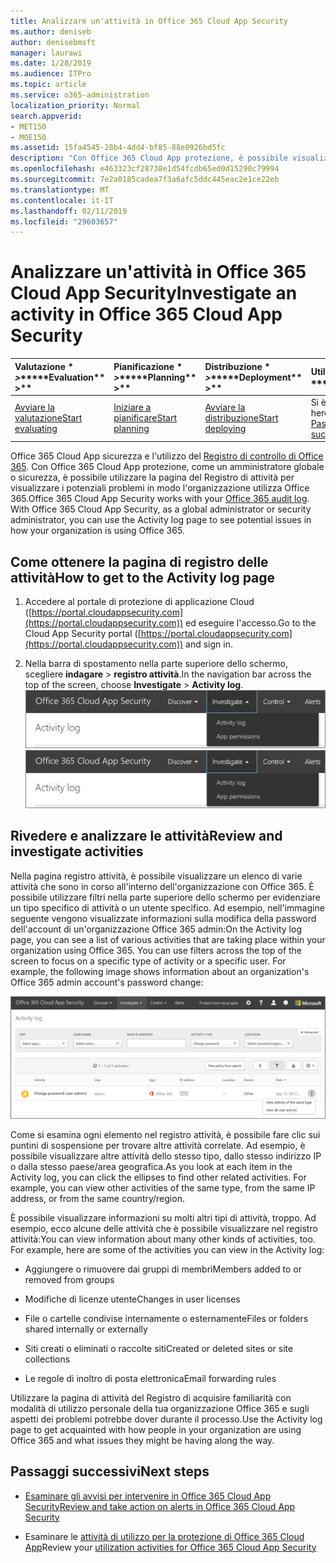 ```yaml
---
title: Analizzare un'attività in Office 365 Cloud App Security
ms.author: deniseb
author: denisebmsft
manager: laurawi
ms.date: 1/28/2019
ms.audience: ITPro
ms.topic: article
ms.service: o365-administration
localization_priority: Normal
search.appverid:
- MET150
- MOE150
ms.assetid: 15fa4545-28b4-4dd4-bf85-88e0926bd5fc
description: "Con Office 365 Cloud App protezione, è possibile visualizzare quanto avviene nell'ambiente Office 365 per informazioni istruttoria attività e gli account. "
ms.openlocfilehash: e463323cf28738e1d54fcdb65ed0d15290c79994
ms.sourcegitcommit: 7e2a0185cadea7f3a6afc5ddc445eac2e1ce22eb
ms.translationtype: MT
ms.contentlocale: it-IT
ms.lasthandoff: 02/11/2019
ms.locfileid: "29603657"
---
```

# <a name="investigate-an-activity-in-office-365-cloud-app-security"></a><span data-ttu-id="7d6a6-103">Analizzare un'attività in Office 365 Cloud App Security</span><span class="sxs-lookup"><span data-stu-id="7d6a6-103">Investigate an activity in Office 365 Cloud App Security</span></span>
  
|<span data-ttu-id="7d6a6-104">Valutazione \* *\>*\*</span><span class="sxs-lookup"><span data-stu-id="7d6a6-104">\*\*\*\*Evaluation\*\* \>\*\*</span></span>|<span data-ttu-id="7d6a6-105">Pianificazione \* *\>*\*</span><span class="sxs-lookup"><span data-stu-id="7d6a6-105">\*\*\*\*Planning\*\* \>\*\*</span></span>|<span data-ttu-id="7d6a6-106">Distribuzione \* *\>*\*</span><span class="sxs-lookup"><span data-stu-id="7d6a6-106">\*\*\*\*Deployment\*\* \>\*\*</span></span>|<span data-ttu-id="7d6a6-107">Utilizzo \* \* \*</span><span class="sxs-lookup"><span data-stu-id="7d6a6-107">\*\*\*\*Utilization\*\*\*\*</span></span>|
|:-----|:-----|:-----|:-----|
|[<span data-ttu-id="7d6a6-108">Avviare la valutazione</span><span class="sxs-lookup"><span data-stu-id="7d6a6-108">Start evaluating</span></span>](office-365-cas-overview.md) <br/> |[<span data-ttu-id="7d6a6-109">Iniziare a pianificare</span><span class="sxs-lookup"><span data-stu-id="7d6a6-109">Start planning</span></span>](get-ready-for-office-365-cas.md) <br/> |[<span data-ttu-id="7d6a6-110">Avviare la distribuzione</span><span class="sxs-lookup"><span data-stu-id="7d6a6-110">Start deploying</span></span>](turn-on-office-365-cas.md) <br/> |<span data-ttu-id="7d6a6-111">Si è seguito!</span><span class="sxs-lookup"><span data-stu-id="7d6a6-111">You are here!</span></span>  <br/> [<span data-ttu-id="7d6a6-112">Passaggi successivi</span><span class="sxs-lookup"><span data-stu-id="7d6a6-112">Next steps</span></span>](#next-steps) <br/> |
   
<span data-ttu-id="7d6a6-p101">Office 365 Cloud App sicurezza e l'utilizzo del [Registro di controllo di Office 365](detailed-properties-in-the-office-365-audit-log.md). Con Office 365 Cloud App protezione, come un amministratore globale o sicurezza, è possibile utilizzare la pagina del Registro di attività per visualizzare i potenziali problemi in modo l'organizzazione utilizza Office 365.</span><span class="sxs-lookup"><span data-stu-id="7d6a6-p101">Office 365 Cloud App Security works with your [Office 365 audit log](detailed-properties-in-the-office-365-audit-log.md). With Office 365 Cloud App Security, as a global administrator or security administrator, you can use the Activity log page to see potential issues in how your organization is using Office 365.</span></span>
  
## <a name="how-to-get-to-the-activity-log-page"></a><span data-ttu-id="7d6a6-115">Come ottenere la pagina di registro delle attività</span><span class="sxs-lookup"><span data-stu-id="7d6a6-115">How to get to the Activity log page</span></span>

1. <span data-ttu-id="7d6a6-116">Accedere al portale di protezione di applicazione Cloud ([https://portal.cloudappsecurity.com](https://portal.cloudappsecurity.com)) ed eseguire l'accesso.</span><span class="sxs-lookup"><span data-stu-id="7d6a6-116">Go to the Cloud App Security portal ([https://portal.cloudappsecurity.com](https://portal.cloudappsecurity.com)) and sign in.</span></span>
  
2. <span data-ttu-id="7d6a6-117">Nella barra di spostamento nella parte superiore dello schermo, scegliere **indagare** \> **registro attività**.</span><span class="sxs-lookup"><span data-stu-id="7d6a6-117">In the navigation bar across the top of the screen, choose **Investigate** \> **Activity log**.</span></span><br/><span data-ttu-id="7d6a6-118">![Nel portale di accesso client di Office 365, selezionare indagare.](media/8c7b87c9-71a6-4952-adb2-185e941ffe9a.png)</span><span class="sxs-lookup"><span data-stu-id="7d6a6-118">![In the O365 CAS portal, choose Investigate.](media/8c7b87c9-71a6-4952-adb2-185e941ffe9a.png)</span></span>
  
## <a name="review-and-investigate-activities"></a><span data-ttu-id="7d6a6-119">Rivedere e analizzare le attività</span><span class="sxs-lookup"><span data-stu-id="7d6a6-119">Review and investigate activities</span></span>

<span data-ttu-id="7d6a6-p102">Nella pagina registro attività, è possibile visualizzare un elenco di varie attività che sono in corso all'interno dell'organizzazione con Office 365. È possibile utilizzare filtri nella parte superiore dello schermo per evidenziare un tipo specifico di attività o un utente specifico. Ad esempio, nell'immagine seguente vengono visualizzate informazioni sulla modifica della password dell'account di un'organizzazione Office 365 admin:</span><span class="sxs-lookup"><span data-stu-id="7d6a6-p102">On the Activity log page, you can see a list of various activities that are taking place within your organization using Office 365. You can use filters across the top of the screen to focus on a specific type of activity or a specific user. For example, the following image shows information about an organization's Office 365 admin account's password change:</span></span>
  
![In Office 365 Cloud App sicurezza scegliere indagare \> registro attività.](media/5d54600c-59cd-4f33-b4f0-29b75c37baae.png)
  
<span data-ttu-id="7d6a6-p103">Come si esamina ogni elemento nel registro attività, è possibile fare clic sui puntini di sospensione per trovare altre attività correlate. Ad esempio, è possibile visualizzare altre attività dello stesso tipo, dallo stesso indirizzo IP o dalla stesso paese/area geografica.</span><span class="sxs-lookup"><span data-stu-id="7d6a6-p103">As you look at each item in the Activity log, you can click the ellipses to find other related activities. For example, you can view other activities of the same type, from the same IP address, or from the same country/region.</span></span>
  
<span data-ttu-id="7d6a6-p104">È possibile visualizzare informazioni su molti altri tipi di attività, troppo. Ad esempio, ecco alcune delle attività che è possibile visualizzare nel registro attività:</span><span class="sxs-lookup"><span data-stu-id="7d6a6-p104">You can view information about many other kinds of activities, too. For example, here are some of the activities you can view in the Activity log:</span></span>
  
- <span data-ttu-id="7d6a6-128">Aggiungere o rimuovere dai gruppi di membri</span><span class="sxs-lookup"><span data-stu-id="7d6a6-128">Members added to or removed from groups</span></span>
    
- <span data-ttu-id="7d6a6-129">Modifiche di licenze utente</span><span class="sxs-lookup"><span data-stu-id="7d6a6-129">Changes in user licenses</span></span>
    
- <span data-ttu-id="7d6a6-130">File o cartelle condivise internamente o esternamente</span><span class="sxs-lookup"><span data-stu-id="7d6a6-130">Files or folders shared internally or externally</span></span>
    
- <span data-ttu-id="7d6a6-131">Siti creati o eliminati o raccolte siti</span><span class="sxs-lookup"><span data-stu-id="7d6a6-131">Created or deleted sites or site collections</span></span>
    
- <span data-ttu-id="7d6a6-132">Le regole di inoltro di posta elettronica</span><span class="sxs-lookup"><span data-stu-id="7d6a6-132">Email forwarding rules</span></span>
    
<span data-ttu-id="7d6a6-133">Utilizzare la pagina di attività del Registro di acquisire familiarità con modalità di utilizzo personale della tua organizzazione Office 365 e sugli aspetti dei problemi potrebbe dover durante il processo.</span><span class="sxs-lookup"><span data-stu-id="7d6a6-133">Use the Activity log page to get acquainted with how people in your organization are using Office 365 and what issues they might be having along the way.</span></span>
  
## <a name="next-steps"></a><span data-ttu-id="7d6a6-134">Passaggi successivi</span><span class="sxs-lookup"><span data-stu-id="7d6a6-134">Next steps</span></span>

- [<span data-ttu-id="7d6a6-135">Esaminare gli avvisi per intervenire in Office 365 Cloud App Security</span><span class="sxs-lookup"><span data-stu-id="7d6a6-135">Review and take action on alerts in Office 365 Cloud App Security</span></span>](review-office-365-cas-alerts.md)
    
- <span data-ttu-id="7d6a6-136">Esaminare le [attività di utilizzo per la protezione di Office 365 Cloud App](utilization-activities-for-ocas.md)</span><span class="sxs-lookup"><span data-stu-id="7d6a6-136">Review your [utilization activities for Office 365 Cloud App Security](utilization-activities-for-ocas.md)</span></span>
    

